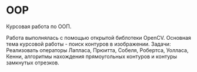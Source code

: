 # OOP
Курсовая работа по ООП.

Работа выполнялась с помощью открытой библотеки OpenCV.
Основная тема курсовой работы - поиск контуров в изображении.
Задачи: Реализовать операторы Лапласа, Прюитта, Собеля, Робертса, Уолласа, Кенни, алгоритмы нахождения прямоугольных контуров и контуры замкнутых отрезков.
